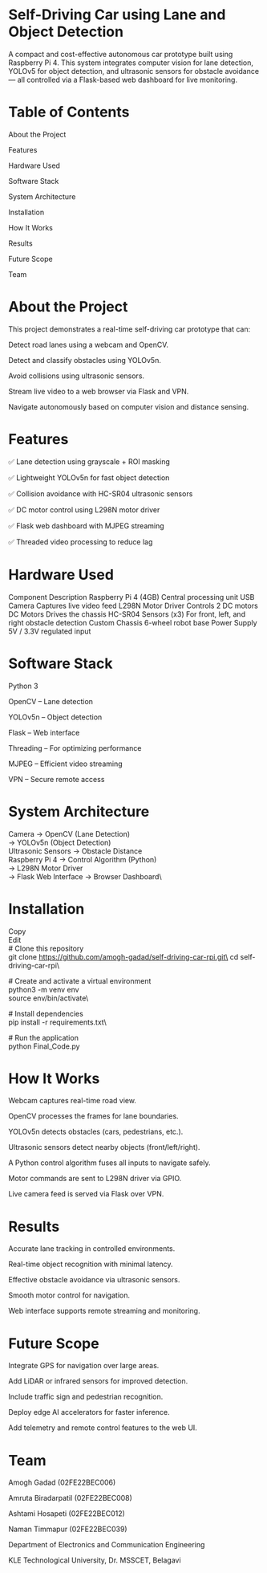 # Self-Driving Car using Lane and Object Detection
A compact and cost-effective autonomous car prototype built using Raspberry Pi 4. This system integrates computer vision for lane detection, YOLOv5 for object detection, and ultrasonic sensors for obstacle avoidance — all controlled via a Flask-based web dashboard for live monitoring.


# Table of Contents
About the Project

Features

Hardware Used

Software Stack

System Architecture

Installation

How It Works

Results

Future Scope

Team

# About the Project
This project demonstrates a real-time self-driving car prototype that can:

Detect road lanes using a webcam and OpenCV.

Detect and classify obstacles using YOLOv5n.

Avoid collisions using ultrasonic sensors.

Stream live video to a web browser via Flask and VPN.

Navigate autonomously based on computer vision and distance sensing.

# Features
✅ Lane detection using grayscale + ROI masking

✅ Lightweight YOLOv5n for fast object detection

✅ Collision avoidance with HC-SR04 ultrasonic sensors

✅ DC motor control using L298N motor driver

✅ Flask web dashboard with MJPEG streaming

✅ Threaded video processing to reduce lag

# Hardware Used
Component	Description
Raspberry Pi 4 (4GB)	Central processing unit
USB Camera	Captures live video feed
L298N Motor Driver	Controls 2 DC motors
DC Motors	Drives the chassis
HC-SR04 Sensors (x3)	For front, left, and right obstacle detection
Custom Chassis	6-wheel robot base
Power Supply	5V / 3.3V regulated input

# Software Stack
Python 3

OpenCV – Lane detection

YOLOv5n – Object detection

Flask – Web interface

Threading – For optimizing performance

MJPEG – Efficient video streaming

VPN – Secure remote access

# System Architecture
Camera → OpenCV (Lane Detection)\
       → YOLOv5n (Object Detection)\
Ultrasonic Sensors → Obstacle Distance\
Raspberry Pi 4 → Control Algorithm (Python)\
              → L298N Motor Driver\
              → Flask Web Interface → Browser Dashboard\
# Installation
Copy\
Edit\
\# Clone this repository\
git clone https://github.com/amogh-gadad/self-driving-car-rpi.git\
cd self-driving-car-rpi\

\# Create and activate a virtual environment\
python3 -m venv env\
source env/bin/activate\

\# Install dependencies\
pip install -r requirements.txt\

\# Run the application\
python Final_Code.py

# How It Works
Webcam captures real-time road view.

OpenCV processes the frames for lane boundaries.

YOLOv5n detects obstacles (cars, pedestrians, etc.).

Ultrasonic sensors detect nearby objects (front/left/right).

A Python control algorithm fuses all inputs to navigate safely.

Motor commands are sent to L298N driver via GPIO.

Live camera feed is served via Flask over VPN.

# Results
Accurate lane tracking in controlled environments.

Real-time object recognition with minimal latency.

Effective obstacle avoidance via ultrasonic sensors.

Smooth motor control for navigation.

Web interface supports remote streaming and monitoring.

# Future Scope
Integrate GPS for navigation over large areas.

Add LiDAR or infrared sensors for improved detection.

Include traffic sign and pedestrian recognition.

Deploy edge AI accelerators for faster inference.

Add telemetry and remote control features to the web UI.

# Team
Amogh Gadad (02FE22BEC006)

Amruta Biradarpatil (02FE22BEC008)

Ashtami Hosapeti (02FE22BEC012)

Naman Timmapur (02FE22BEC039)

Department of Electronics and Communication Engineering

KLE Technological University, Dr. MSSCET, Belagavi
